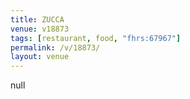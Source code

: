 ```yaml
---
title: ZUCCA
venue: v18873
tags: [restaurant, food, "fhrs:67967"]
permalink: /v/18873/
layout: venue
---
```

null